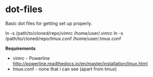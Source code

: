 # dot-files

Basic dot files for getting set up properly.

ln -s /path/to/cloned/repo/vimrc /home/user/.vimrc
ln -s /path/to/cloned/repo/tmux.conf /home/user/.tmux.conf

<b>Requirements</b> 

  - vimrc - Powerline http://powerline.readthedocs.io/en/master/installation/linux.html
  - tmux.conf - none that i can see (apart from tmux)
